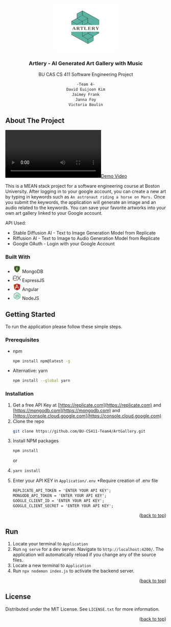 <!-- PROJECT LOGO -->
<br />
<div align="center">
  <img src="src/assets/logo2.png" alt="Logo" width="200" height="150">

<h3 align="center">Artlery - AI Generated Art Gallery with Music</h3>

  <p align="center">
    BU CAS CS 411 Software Engineering Project

    -Team 4-
    David Euijoon Kim
    Jaimey Frank
    Janna Foy
    Victoria Boulin
    
  </p>
</div>


<!-- ABOUT THE PROJECT -->
## About The Project

[![Demo Video](src/assets/Demo_Video.mov)](src/assets/Demo_Video.mov)

This is a MEAN stack project for a software engineering course at Boston University.
After logging in to your google account, you can create a new art by typing in keywords such as `An astronaut riding a horse on Mars.`
Once you submit the keywords, the application will generate an image and an audio related to the keywords.
You can save your favorite artworks into your own art gallery linked to your Google account.

API Used:
* Stable Diffusion AI - Text to Image Generation Model from Replicate 
* Riffusion AI - Text to Image to Audio Generation Model from Replicate
* Google OAuth - Login with your Google Account


### Built With

* [<img src="src/assets/mongodb.png" width="25">](https://mongodb.com) MongoDB
* [<img src="src/assets/expressjs.png" width="25">](https://expressjs.com) ExpressJS
* [<img src="src/assets/angular.png" width="25">](https://angular.io) Angular
* [<img src="src/assets/nodejs.png" width="25">](https://nodejs.org) NodeJS



<!-- GETTING STARTED -->
## Getting Started

To run the application please follow these simple steps.

### Prerequisites

* npm
  ```sh
  npm install npm@latest -g
  ```
  
* Alternative: yarn
  ```sh
  npm install --global yarn
  ```

### Installation

1. Get a free API Key at [https://replicate.com](https://replicate.com)
    and [https://mongodb.com](https://mongodb.com)
    and [https://console.cloud.google.com](https://console.cloud.google.com)
2. Clone the repo
   ```sh
   git clone https://github.com/BU-CS411-Team4/ArtGallery.git
   ```
3. Install NPM packages
   ```sh
   npm install
   ```
   or
4. ```sh
   yarn install
   ```
4. Enter your API KEY in `Application/.env` *Require creation of .env file
   ```.dotenv
   REPLICATE_API_TOKEN = 'ENTER YOUR API KEY';
   MONGODB_API_TOKEN = 'ENTER YOUR API KEY';
   GOOGLE_CLIENT_ID = 'ENTER YOUR API KEY';
   GOOGLE_CLIENT_SECRET = 'ENTER YOUR API KEY';
   ```

<p align="right">(<a href="#readme-top">back to top</a>)</p>



<!-- USAGE EXAMPLES -->
## Run
1. Locate your terminal to `Application`
2. Run `ng serve` for a dev server. Navigate to `http://localhost:4200/`. The application will automatically reload if you change any of the source files.
3. Locate a new terminal to `Application`
4. Run `npx nodemon index.js` to activate the backend server.

<p align="right">(<a href="#readme-top">back to top</a>)</p>

<!-- LICENSE -->
## License

Distributed under the MIT License. See `LICENSE.txt` for more information.

<p align="right">(<a href="#readme-top">back to top</a>)</p>
